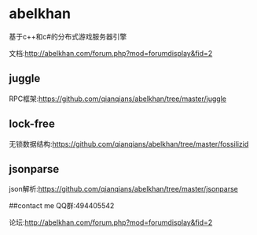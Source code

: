 ﻿# abelkhan
基于c++和c#的分布式游戏服务器引擎

文档:http://abelkhan.com/forum.php?mod=forumdisplay&fid=2

juggle
-------
RPC框架:https://github.com/qianqians/abelkhan/tree/master/juggle

lock-free
-------
无锁数据结构:https://github.com/qianqians/abelkhan/tree/master/fossilizid

jsonparse
-------
json解析:https://github.com/qianqians/abelkhan/tree/master/jsonparse

##contact me
QQ群:494405542

论坛:http://abelkhan.com/forum.php?mod=forumdisplay&fid=2
